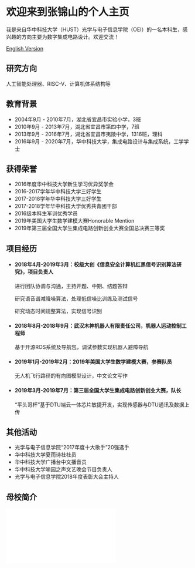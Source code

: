 # 欢迎来到张锦山的个人主页

我是来自华中科技大学（HUST）光学与电子信息学院（OEI）的一名本科生，感兴趣的方向主要为数字集成电路设计。欢迎交流！

[English Version](index-en.md)

## 研究方向

人工智能处理器、RISC-V、计算机体系结构等

## 教育背景

- 2004年9月 - 2010年7月，湖北省宜昌市实验小学，3班
- 2010年9月 - 2013年7月，湖北省宜昌市第四中学，7班
- 2013年9月 - 2016年7月，湖北省宜昌市夷陵中学，1316班，理科
- 2016年9月 - 2020年7月，华中科技大学，集成电路设计与集成系统，工学学士

## 获得荣誉

- 2016年度华中科技大学新生学习优异奖学金
- 2016-2017学年华中科技大学三好学生
- 2017-2018学年华中科技大学三好学生
- 2017-2018学年华中科技大学优秀共青团干部
- 2016级本科生军训优秀学员
- 2019年美国大学生数学建模大赛Honorable Mention
- 2019年第三届全国大学生集成电路创新创业大赛全国总决赛三等奖

## 项目经历

- #### 2018年4月-2019年3月：校级大创《信息安全计算机红黑信号识别算法研究》，项目负责人

  进行团队协调与沟通，主持开题、中期、结题答辩

  研究语音谱减降噪算法，处理低信噪比训练及测试信号 

  研究动态时间规整算法，实现信号识别

- #### 2018年8月-2018年9月：武汉木神机器人有限责任公司，机器人运动控制工程师

  基于开源ROS系统及导航包，调试参数实现机器人避障导航

- #### 2019年1月-2019年2月：2019年美国大学生数学建模大赛，参赛队员

  无人机飞行路径的有向图模型设计，中文论文写作

- #### 2019年3月-2019年7月：第三届全国大学生集成电路创新创业大赛，队长

  “平头哥杯”基于DTU端云一体芯片敏捷开发，实现传感器与DTU通讯及数据上传

## 其他活动

- 光学与电子信息学院“2017年度十大歌手”20强选手
- 华中科技大学夏雨诗社社员
- 华中科技大学广播台中文播音员
- 华中科技大学喻园之声文艺晚会节目负责人
- 光学与电子信息学院2018年度表彰大会主持人

## 母校简介
<iframe src="//player.bilibili.com/player.html?aid=56170676&cid=98179520&page=1" scrolling="no" border="0" frameborder="no" framespacing="0" allowfullscreen="true"> </iframe>
